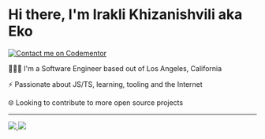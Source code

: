 # Hi there, I'm Irakli Khizanishvili aka Eko

[![Contact me on Codementor](https://www.codementor.io/m-badges/iraklik/im-a-cm-b.svg)](https://www.codementor.io/@iraklik?refer=badge)

👨🏻‍💻 I'm a Software Engineer based out of Los Angeles, California

⚡️ Passionate about JS/TS, learning, tooling and the Internet

🌐 Looking to contribute to more open source projects

---

<p>
  <a href="https://meetirakli.com/" rel="noopener">
    <img src="https://img.shields.io/static/v1?style=for-the-badge&logo=html5&label=Website&message=meetirakli.com&color=E34F26" />
  </a>
  <a href="mailto:hello@meetirakli.com" rel="noopener">
    <img src="https://img.shields.io/static/v1?style=for-the-badge&logo=gmail&label=Email&message=hello@meetirakli.com&color=EA4335" />
  </a>
</p>

